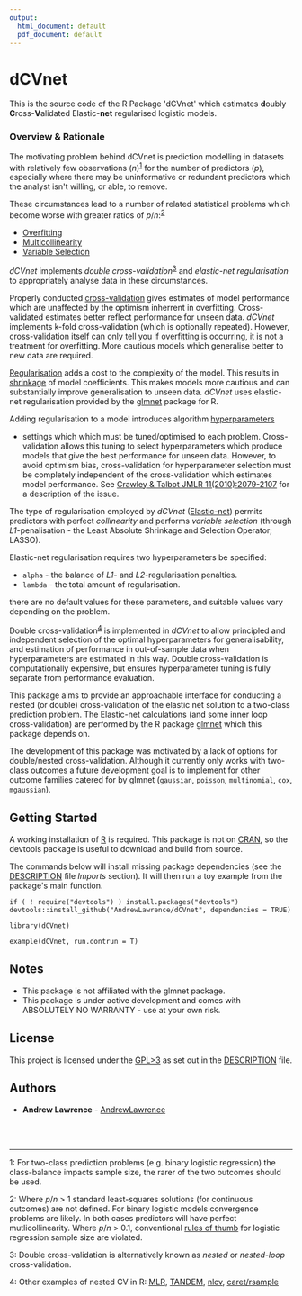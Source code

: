 ```yaml
---
output:
  html_document: default
  pdf_document: default
---
```

# dCVnet

This is the source code of the R Package 'dCVnet' which estimates
**d**oubly **C**ross-**V**alidated Elastic-**net** regularised logistic models.

### Overview & Rationale

The motivating problem behind dCVnet is prediction modelling in datasets 
with relatively few observations (*n*)<sup>[1](#fn1)</sup> for the number of 
predictors (*p*), especially where there may be uninformative or redundant 
predictors which the analyst isn't willing, or able, to remove.

These circumstances lead to a number of related statistical problems which 
become worse with greater ratios of *p*/*n*:<sup>[2](#fn2)</sup>

* [Overfitting](https://en.wikipedia.org/wiki/Overfitting)
* [Multicollinearity](https://en.wikipedia.org/wiki/Multicollinearity)
* [Variable Selection](https://en.wikipedia.org/wiki/Feature_selection)

*dCVnet* implements *double cross-validation*<sup>[3](#fn3)</sup> and 
*elastic-net regularisation* to appropriately analyse data in these
circumstances.

Properly conducted 
[cross-validation](https://en.wikipedia.org/wiki/Cross-validation_(statistics)) 
gives estimates of model performance which are unaffected by the optimism 
inherrent in overfitting. Cross-validated estimates better reflect performance 
for unseen data. *dCVnet* implements k-fold cross-validation (which is 
optionally repeated).
However, cross-validation itself can only tell you if overfitting is occurring, 
it is not a treatment for overfitting. More cautious models which 
generalise better to new data are required.

[Regularisation](https://en.wikipedia.org/wiki/Regularization_\(mathematics\)) 
adds a cost to the complexity of the model. This results in [shrinkage](https://en.wikipedia.org/wiki/Shrinkage_estimator) of 
model coefficients. This makes models more cautious and can substantially 
improve generalisation to unseen data. 
*dCVnet* uses elastic-net regularisation provided by the [glmnet](https://cran.r-project.org/web/packages/glmnet/index.html) package for
R.

Adding regularisation to a model introduces algorithm 
[hyperparameters](https://en.wikipedia.org/wiki/Hyperparameter_(machine_learning))
- settings which which must be tuned/optimised to each problem.
Cross-validation allows this tuning to select hyperparameters which produce 
models that give the best performance for unseen data.
However, to avoid optimism bias, cross-validation for hyperparameter selection
must be completely independent of the cross-validation which estimates model 
performance. 
See 
[Crawley & Talbot JMLR 11(2010):2079-2107](http://www.jmlr.org/papers/v11/cawley10a.html) 
for a description of the issue.

The type of regularisation employed by *dCVnet* ([Elastic-net](https://en.wikipedia.org/wiki/Elastic_net_regularization))
permits predictors with perfect *collinearity*
and performs *variable selection* (through *L1*-penalisation - 
the Least Absolute Shrinkage and Selection Operator; LASSO).

Elastic-net regularisation requires two hyperparameters be specified:

* `alpha` - the balance of *L1*- and *L2*-regularisation penalties.
* `lambda` - the total amount of regularisation.

there are no default values for these parameters, and suitable values 
vary depending on the problem.

Double cross-validation<sup>[4](#fn4)</sup> is implemented in *dCVnet*
to allow principled and independent selection 
of the optimal hyperparameters for generalisability, and estimation of 
performance in out-of-sample data when hyperparameters are estimated in this 
way. Double cross-validation is computationally expensive, 
but ensures hyperparameter tuning is fully separate from performance evaluation. 

This package aims to provide an approachable interface for conducting a nested 
(or double) cross-validation of the elastic net solution to a two-class 
prediction problem. The Elastic-net calculations (and some inner loop cross-validation) are 
performed by the R package
[glmnet](https://cran.r-project.org/web/packages/glmnet/index.html) which this
package depends on.

The development of this package was motivated by a lack of options for 
double/nested cross-validation. Although it currently only works with two-class
outcomes a future development goal is to implement for other outcome 
families catered for by glmnet (`gaussian`, `poisson`, `multinomial`, `cox`,
`mgaussian`).

## Getting Started

A working installation of [R](https://www.r-project.org/) is required.
This package is not on [CRAN](https://cran.r-project.org/), 
so the devtools package is useful to download and build 
from source.

The commands below will install missing package dependencies 
(see the [DESCRIPTION](DESCRIPTION) file *Imports* section). It will then
run a toy example from the package's main function.


```
if ( ! require("devtools") ) install.packages("devtools")
devtools::install_github("AndrewLawrence/dCVnet", dependencies = TRUE)

library(dCVnet)

example(dCVnet, run.dontrun = T)
```

## Notes
* This package is not affiliated with the glmnet package.
* This package is under active development and comes with 
ABSOLUTELY NO WARRANTY - use at your own risk.

## License

This project is licensed under the 
[GPL>3](https://www.gnu.org/licenses/gpl.html) as set out in the 
[DESCRIPTION](DESCRIPTION) file.


## Authors

* **Andrew Lawrence** - [AndrewLawrence](https://github.com/AndrewLawrence)


<br><br>
<hr>

<a name="fn1">1</a>: For two-class prediction problems 
(e.g. binary logistic regression) the class-balance impacts sample size, 
the rarer of the two outcomes should be used.


<a name="fn2">2</a>: Where *p*/*n* > 1 standard least-squares solutions 
(for continuous outcomes) are not defined. For binary logistic models 
convergence problems are likely. In both cases predictors will have
perfect mutlicollinearity. Where *p*/*n* > 0.1,
conventional [rules of thumb](https://en.wikipedia.org/wiki/One_in_ten_rule) 
for logistic regression sample size are violated.


<a name="fn3">3</a>: Double cross-validation is alternatively known as *nested* 
or *nested-loop* cross-validation.

<a name="fn4">4</a>: Other examples of nested CV in R:
[MLR](https://pat-s.github.io/mlr/articles/tutorial/devel/nested_resampling.html),
[TANDEM](https://www.rdocumentation.org/packages/TANDEM/versions/1.0.2/topics/nested.cv),
[nlcv](https://cran.r-project.org/web/packages/nlcv/vignettes/nlcv.pdf),
[caret/rsample](http://appliedpredictivemodeling.com/blog/2017/9/2/njdc83d01pzysvvlgik02t5qnaljnd)
